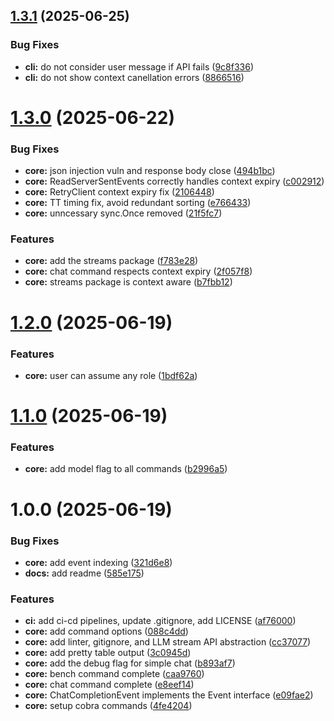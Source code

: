 ## [1.3.1](https://github.com/shivanshkc/llmb/compare/v1.3.0...v1.3.1) (2025-06-25)


### Bug Fixes

* **cli:** do not consider user message if API fails ([9c8f336](https://github.com/shivanshkc/llmb/commit/9c8f336a07c871564b28e4e8380df61b0b8c6d13))
* **cli:** do not show context canellation errors ([8866516](https://github.com/shivanshkc/llmb/commit/886651698e872d32d1ded22c9765145f7eb49e9f))

# [1.3.0](https://github.com/shivanshkc/llmb/compare/v1.2.0...v1.3.0) (2025-06-22)


### Bug Fixes

* **core:** json injection vuln and response body close ([494b1bc](https://github.com/shivanshkc/llmb/commit/494b1bc4e86d38550eee77a09eb9180038fbc656))
* **core:** ReadServerSentEvents correctly handles context expiry ([c002912](https://github.com/shivanshkc/llmb/commit/c002912a6f55cc541070cbcfb34bef877059dd8e))
* **core:** RetryClient context expiry fix ([2106448](https://github.com/shivanshkc/llmb/commit/2106448f89853d2ebdbe8cd781f2f1ad443cb6c6))
* **core:** TT timing fix, avoid redundant sorting ([e766433](https://github.com/shivanshkc/llmb/commit/e766433ed6672e987d3788830ea3cbbbd3880fab))
* **core:** unncessary sync.Once removed ([21f5fc7](https://github.com/shivanshkc/llmb/commit/21f5fc7b587d0681bbc667c8b9d26703ca9bf808))


### Features

* **core:** add the streams package ([f783e28](https://github.com/shivanshkc/llmb/commit/f783e287dbf94a0d379c66f09f8fd94b452f474e))
* **core:** chat command respects context expiry ([2f057f8](https://github.com/shivanshkc/llmb/commit/2f057f86fc3a65675ac3bef8506b79f46bf80b11))
* **core:** streams package is context aware ([b7fbb12](https://github.com/shivanshkc/llmb/commit/b7fbb1242c9197ec9560f316878f32fc1620fa01))

# [1.2.0](https://github.com/shivanshkc/llmb/compare/v1.1.0...v1.2.0) (2025-06-19)


### Features

* **core:** user can assume any role ([1bdf62a](https://github.com/shivanshkc/llmb/commit/1bdf62ad0d6a32074efd993af76394f1a5477e17))

# [1.1.0](https://github.com/shivanshkc/llmb/compare/v1.0.0...v1.1.0) (2025-06-19)


### Features

* **core:** add model flag to all commands ([b2996a5](https://github.com/shivanshkc/llmb/commit/b2996a5d044b015a852ced1801923f4252e78a2d))

# 1.0.0 (2025-06-19)


### Bug Fixes

* **core:** add event indexing ([321d6e8](https://github.com/shivanshkc/llmb/commit/321d6e8abc448aa8419da7bc38ac06255211694d))
* **docs:** add readme ([585e175](https://github.com/shivanshkc/llmb/commit/585e1757b9f0a55d1d606f772b99672279747091))


### Features

* **ci:** add ci-cd pipelines, update .gitignore, add LICENSE ([af76000](https://github.com/shivanshkc/llmb/commit/af7600043af6df5ce9125c7c43d5be81adc8de6d))
* **core:** add command options ([088c4dd](https://github.com/shivanshkc/llmb/commit/088c4dd831fe7a70f70c02d02e5bbb9a0026555a))
* **core:** add linter, gitignore, and LLM stream API abstraction ([cc37077](https://github.com/shivanshkc/llmb/commit/cc37077726b69e3333bd913828dd1dd763ceac08))
* **core:** add pretty table output ([3c0945d](https://github.com/shivanshkc/llmb/commit/3c0945d775dfe5e8d9b3827591c9197aaf732c75))
* **core:** add the debug flag for simple chat ([b893af7](https://github.com/shivanshkc/llmb/commit/b893af7443af65111a090dcaef15388c923e5fdf))
* **core:** bench command complete ([caa9760](https://github.com/shivanshkc/llmb/commit/caa9760f395ab27b3a4f7d38f47f80bcbcaf38a6))
* **core:** chat command complete ([e8eef14](https://github.com/shivanshkc/llmb/commit/e8eef145f80356bf864b5e5f81980a5b1977f733))
* **core:** ChatCompletionEvent implements the Event interface ([e09fae2](https://github.com/shivanshkc/llmb/commit/e09fae2f65d02a087965c2a78fea2c8d5e748c49))
* **core:** setup cobra commands ([4fe4204](https://github.com/shivanshkc/llmb/commit/4fe420413466af6ebbb1c7ba25b0e01778f9460e))
